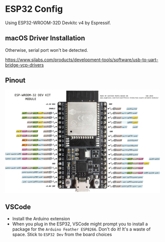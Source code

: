 # ESP32 Config

Using ESP32-WROOM-32D Devkitc v4 by Espressif.

## macOS Driver Installation

Otherwise, serial port won't be detected.

<https://www.silabs.com/products/development-tools/software/usb-to-uart-bridge-vcp-drivers>

## Pinout

![pinout_esp32_wroom_devkit_v4](./docs/pinout_esp32_wroom_devkit_v4.jpg)

## VSCode

- Install the Arduino extension
- When you plug in the ESP32, VSCode might prompt you to install a package for the `Arduino Feather ESP8266`. Don't do it! It's a waste of space. Stick to `ESP32 Dev` from the board choices
